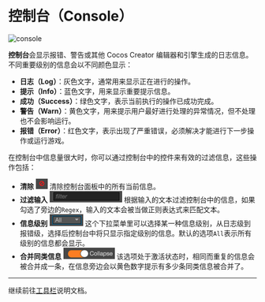# 控制台（Console）

![console](https://cloud.githubusercontent.com/assets/344547/9423605/021a5b0a-48fe-11e5-93d9-d728d4c81eef.png)

**控制台**会显示报错、警告或其他 Cocos Creator 编辑器和引擎生成的日志信息。不同重要级别的信息会以不同颜色显示：

- **日志（Log）**：灰色文字，通常用来显示正在进行的操作。
- **提示（Info）**：蓝色文字，用来显示重要提示信息。
- **成功（Success）**：绿色文字，表示当前执行的操作已成功完成。
- **警告（Warn）**：黄色文字，用来提示用户最好进行处理的异常情况，但不处理也不会影响运行。
- **报错（Error）**：红色文字，表示出现了严重错误，必须解决才能进行下一步操作或运行游戏。

在控制台中信息量很大时，你可以通过控制台中的控件来有效的过滤信息，这些操作包括：

- **清除** ![clear](console/clear.png) 清除控制台面板中的所有当前信息。
- **过滤输入** ![filter](console/filter.png) 根据输入的文本过滤控制台中的信息，如果勾选了旁边的`Regex`，输入的文本会被当做正则表达式来匹配文本。
- **信息级别** ![level](console/levels.png) 这个下拉菜单里可以选择某一种信息级别，从日志级到报错级，选择后控制台中将只显示指定级别的信息。默认的选项`All`表示所有级别的信息都会显示。
- **合并同类信息** ![collapse](console/collapse.png) 该选项处于激活状态时，相同而重复的信息会被合并成一条，在信息旁边会以黄色数字提示有多少条同类信息被合并了。

---

继续前往[工具栏](../toolbar.md)说明文档。
